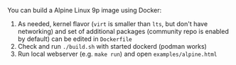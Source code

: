 You can build a Alpine Linux 9p image using Docker:

1. As needed, kernel flavor (`virt` is smaller than `lts`, but don't have networking) and set of additional packages (community repo is enabled by default) can be edited in `Dockerfile`
2. Check and run `./build.sh` with started dockerd (podman works)
3. Run local webserver (e.g. `make run`) and open `examples/alpine.html`
